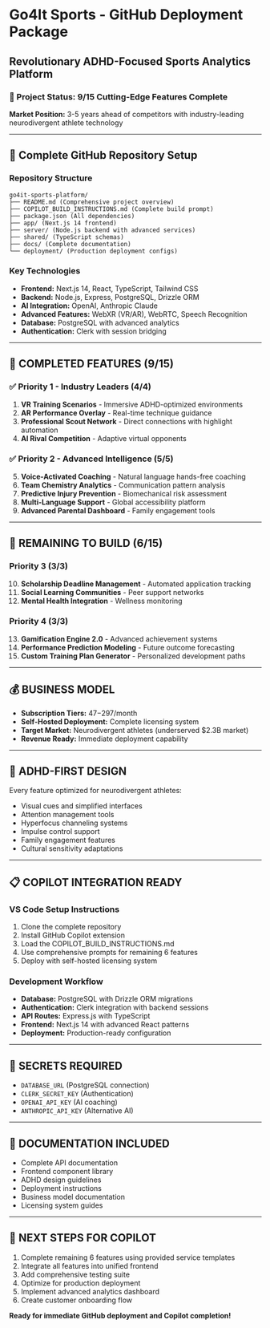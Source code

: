# Go4It Sports - GitHub Deployment Package
## Revolutionary ADHD-Focused Sports Analytics Platform

### 🚀 Project Status: 9/15 Cutting-Edge Features Complete
**Market Position:** 3-5 years ahead of competitors with industry-leading neurodivergent athlete technology

---

## 📁 Complete GitHub Repository Setup

### Repository Structure
```
go4it-sports-platform/
├── README.md (Comprehensive project overview)
├── COPILOT_BUILD_INSTRUCTIONS.md (Complete build prompt)
├── package.json (All dependencies)
├── app/ (Next.js 14 frontend)
├── server/ (Node.js backend with advanced services)
├── shared/ (TypeScript schemas)
├── docs/ (Complete documentation)
└── deployment/ (Production deployment configs)
```

### Key Technologies
- **Frontend:** Next.js 14, React, TypeScript, Tailwind CSS
- **Backend:** Node.js, Express, PostgreSQL, Drizzle ORM
- **AI Integration:** OpenAI, Anthropic Claude
- **Advanced Features:** WebXR (VR/AR), WebRTC, Speech Recognition
- **Database:** PostgreSQL with advanced analytics
- **Authentication:** Clerk with session bridging

---

## 🎯 COMPLETED FEATURES (9/15)

### ✅ Priority 1 - Industry Leaders (4/4)
1. **VR Training Scenarios** - Immersive ADHD-optimized environments
2. **AR Performance Overlay** - Real-time technique guidance  
3. **Professional Scout Network** - Direct connections with highlight automation
4. **AI Rival Competition** - Adaptive virtual opponents

### ✅ Priority 2 - Advanced Intelligence (5/5) 
5. **Voice-Activated Coaching** - Natural language hands-free coaching
6. **Team Chemistry Analytics** - Communication pattern analysis
7. **Predictive Injury Prevention** - Biomechanical risk assessment
8. **Multi-Language Support** - Global accessibility platform
9. **Advanced Parental Dashboard** - Family engagement tools

---

## 🔨 REMAINING TO BUILD (6/15)

### Priority 3 (3/3)
10. **Scholarship Deadline Management** - Automated application tracking
11. **Social Learning Communities** - Peer support networks
12. **Mental Health Integration** - Wellness monitoring

### Priority 4 (3/3)
13. **Gamification Engine 2.0** - Advanced achievement systems  
14. **Performance Prediction Modeling** - Future outcome forecasting
15. **Custom Training Plan Generator** - Personalized development paths

---

## 💰 BUSINESS MODEL
- **Subscription Tiers:** $47-$297/month
- **Self-Hosted Deployment:** Complete licensing system
- **Target Market:** Neurodivergent athletes (underserved $2.3B market)
- **Revenue Ready:** Immediate deployment capability

---

## 🧠 ADHD-FIRST DESIGN
Every feature optimized for neurodivergent athletes:
- Visual cues and simplified interfaces
- Attention management tools
- Hyperfocus channeling systems
- Impulse control support
- Family engagement features
- Cultural sensitivity adaptations

---

## 📋 COPILOT INTEGRATION READY

### VS Code Setup Instructions
1. Clone the complete repository
2. Install GitHub Copilot extension
3. Load the COPILOT_BUILD_INSTRUCTIONS.md
4. Use comprehensive prompts for remaining 6 features
5. Deploy with self-hosted licensing system

### Development Workflow
- **Database:** PostgreSQL with Drizzle ORM migrations
- **Authentication:** Clerk integration with backend sessions
- **API Routes:** Express.js with TypeScript
- **Frontend:** Next.js 14 with advanced React patterns
- **Deployment:** Production-ready configuration

---

## 🔐 SECRETS REQUIRED
- `DATABASE_URL` (PostgreSQL connection)
- `CLERK_SECRET_KEY` (Authentication)
- `OPENAI_API_KEY` (AI coaching)
- `ANTHROPIC_API_KEY` (Alternative AI)

---

## 📖 DOCUMENTATION INCLUDED
- Complete API documentation
- Frontend component library
- ADHD design guidelines
- Deployment instructions
- Business model documentation
- Licensing system guides

---

## 🎯 NEXT STEPS FOR COPILOT
1. Complete remaining 6 features using provided service templates
2. Integrate all features into unified frontend
3. Add comprehensive testing suite
4. Optimize for production deployment
5. Implement advanced analytics dashboard
6. Create customer onboarding flow

**Ready for immediate GitHub deployment and Copilot completion!**
